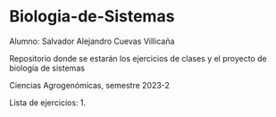 # Biologia-de-Sistemas
Alumno: Salvador Alejandro Cuevas Villicaña

Repositorio donde se estarán los ejercicios de clases y el proyecto de biología de sistemas

Ciencias Agrogenómicas, semestre 2023-2

Lista de ejercicios:
1. 
